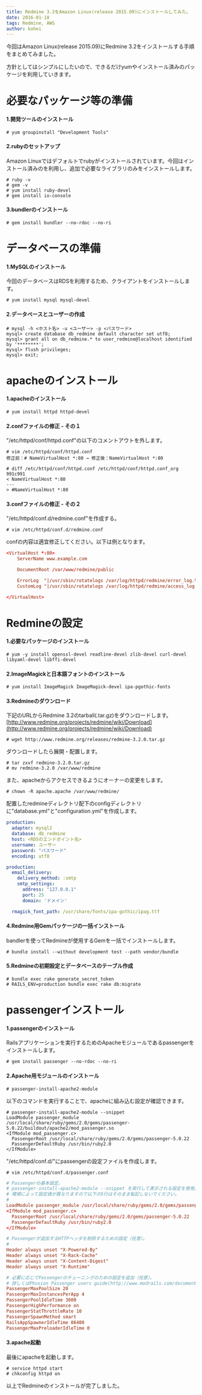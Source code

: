 ```yaml
---
title: Redmine 3.2をAmazon Linux(release 2015.09)にインストールしてみた。
date: 2016-01-18
tags: Redmine, AWS
author: kohei
---
```


今回はAmazon Linux(release 2015.09)にRedmine 3.2をインストールする手順をまとめてみました。

方針としてはシンプルにしたいので、できるだけyumやインストール済みのパッケージを利用していきます。


# 必要なパッケージ等の準備

#### 1.開発ツールのインストール

```cmd:コマンド
# yum groupinstall "Development Tools"
```

#### 2.rubyのセットアップ
Amazon Linuxではデフォルトでrubyがインストールされています。今回はインストール済みのを利用し、追加で必要なライブラリのみをインストールします。

```cmd:コマンド
# ruby -v
# gem -v
# yum install ruby-devel
# gem install io-console
```

#### 3.bundlerのインストール

```cmd:コマンド
# gem install bundler --no-rdoc --no-ri
```


# データベースの準備

#### 1.MySQLのインストール
今回のデータベースはRDSを利用するため、クライアントをインストールします。

```cmd:コマンド
# yum install mysql mysql-devel
```

#### 2.データベースとユーザーの作成

```cmd:コマンド
# mysql -h <ホスト名> -u <ユーザー> -p <パスワード>
mysql> create database db_redmine default character set utf8;
mysql> grant all on db_redmine.* to user_redmine@localhost identified by '********';
mysql> flush privileges;
mysql> exit;
```


# apacheのインストール

#### 1.apacheのインストール

```cmd:コマンド
# yum install httpd httpd-devel
```

#### 2.confファイルの修正 - その１
"/etc/httpd/conf/httpd.conf"の以下のコメントアウトを外します。

```cmd:コマンド
# vim /etc/httpd/conf/httpd.conf
修正前：# NameVirtualHost *:80 → 修正後：NameVirtualHost *:80

# diff /etc/httpd/conf/httpd.conf /etc/httpd/conf/httpd.conf_org
991c991
< NameVirtualHost *:80
---
> #NameVirtualHost *:80
```

#### 3.confファイルの修正 - その２
"/etc/httpd/conf.d/redmine.conf"を作成する。

```cmd:コマンド
# vim /etc/httpd/conf.d/redmine.conf
```

confの内容は適宜修正してください。以下は例となります。

```例:redmine.conf
<VirtualHost *:80>
    ServerName www.example.com

    DocumentRoot /var/www/redmine/public

    ErrorLog  "|/usr/sbin/rotatelogs /var/log/httpd/redmine/error_log.%Y%m%d 86400 540"
    CustomLog "|/usr/sbin/rotatelogs /var/log/httpd/redmine/access_log.%Y%m%d 86400 540" combined

</VirtualHost>
```


# Redmineの設定

#### 1.必要なパッケージのインストール

```cmd:コマンド
# yum -y install openssl-devel readline-devel zlib-devel curl-devel libyaml-devel libffi-devel
```

#### 2.ImageMagickと日本語フォントのインストール

```cmd:コマンド
# yum install ImageMagick ImageMagick-devel ipa-pgothic-fonts
```

#### 3.Redmineのダウンロード
下記のURLからRedmine 3.2のtarball(.tar.gz)をダウンロードします。
[http://www.redmine.org/projects/redmine/wiki/Download](http://www.redmine.org/projects/redmine/wiki/Download)

```cmd:コマンド
# wget http://www.redmine.org/releases/redmine-3.2.0.tar.gz
```

ダウンロードしたら展開・配置します。

```cmd:コマンド
# tar zxvf redmine-3.2.0.tar.gz
# mv redmine-3.2.0 /var/www/redmine
```

また、apacheからアクセスできるようにオーナーの変更をします。

```cmd:コマンド
# chown -R apache.apache /var/www/redmine/
```

配置したredmineディレクトリ配下のconfigディレクトリに"database.yml"と"configuration.yml"を作成します。

```database.yml
production:
  adapter: mysql2
  database: db_redmine
  host: <RDSのエンドポイント名>
  username: ユーザー
  password: "パスワード"
  encoding: utf8
```

```configuration.yml
production:
  email_delivery:
    delivery_method: :smtp
    smtp_settings:
      address: "127.0.0.1"
      port: 25
      domain: 'ドメイン'

  rmagick_font_path: /usr/share/fonts/ipa-gothic/ipag.ttf
```

#### 4.Redmine用Gemパッケージの一括インストール
bandlerを使ってRedmineが使用するGemを一括でインストールします。

```
# bundle install --without development test --path vendor/bundle
```


#### 5.Redmineの初期設定とデータベースのテーブル作成

```cmd:コマンド
# bundle exec rake generate_secret_token
# RAILS_ENV=production bundle exec rake db:migrate
```


# passengerインストール
#### 1.passengerのインストール
Railsアプリケーションを実行するためのApacheモジュールであるpassengerをインストールします。

```cmd:コマンド
# gem install passenger --no-rdoc --no-ri
```

#### 2.Apache用モジュールのインストール

```cmd:コマンド
# passenger-install-apache2-module
```

以下のコマンドを実行することで、apacheに組み込む設定が確認できます。

```cmd:コマンド
# passenger-install-apache2-module --snippet
LoadModule passenger_module /usr/local/share/ruby/gems/2.0/gems/passenger-5.0.22/buildout/apache2/mod_passenger.so
<IfModule mod_passenger.c>
  PassengerRoot /usr/local/share/ruby/gems/2.0/gems/passenger-5.0.22
  PassengerDefaultRuby /usr/bin/ruby2.0
</IfModule>
```

"/etc/httpd/conf.d/"にpassengerの設定ファイルを作成します。

```cmd:コマンド
# vim /etc/httpd/conf.d/passenger.conf
```

```conf:passenger.conf
# Passengerの基本設定。
# passenger-install-apache2-module --snippet を実行して表示される設定を使用。
# 環境によって設定値が異なりますので以下の5行はそのまま転記しないでください。
#
LoadModule passenger_module /usr/local/share/ruby/gems/2.0/gems/passenger-5.0.22/buildout/apache2/mod_passenger.so
<IfModule mod_passenger.c>
  PassengerRoot /usr/local/share/ruby/gems/2.0/gems/passenger-5.0.22
  PassengerDefaultRuby /usr/bin/ruby2.0
</IfModule>

# Passengerが追加するHTTPヘッダを削除するための設定（任意）。
#
Header always unset "X-Powered-By"
Header always unset "X-Rack-Cache"
Header always unset "X-Content-Digest"
Header always unset "X-Runtime"

# 必要に応じてPassengerのチューニングのための設定を追加（任意）。
# 詳しくはPhusion Passenger users guide(http://www.modrails.com/documentation/Users%20guide%20Apache.html)をご覧ください。
PassengerMaxPoolSize 20
PassengerMaxInstancesPerApp 4
PassengerPoolIdleTime 3600
PassengerHighPerformance on
PassengerStatThrottleRate 10
PassengerSpawnMethod smart
RailsAppSpawnerIdleTime 86400
PassengerMaxPreloaderIdleTime 0
```

#### 3.apache起動
最後にapacheを起動します。

```cmd:コマンド
# service httpd start
# chkconfig httpd on
```

以上でRedmineのインストールが完了しました。


